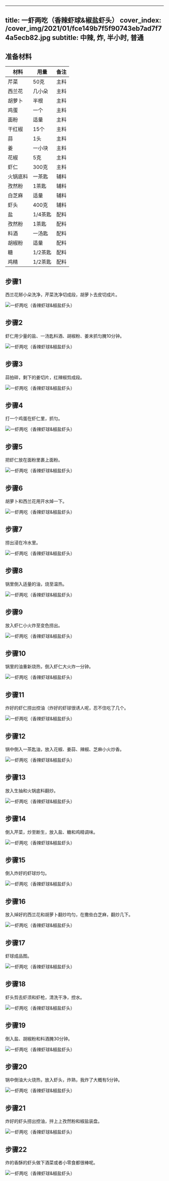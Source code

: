 
---
title: 一虾两吃（香辣虾球&椒盐虾头）
cover_index: /cover_img/2021/01/fce149b7f5f90743eb7ad7f74a5ecb82.jpg
subtitle: 中辣, 炸, 半小时, 普通
---

## 准备材料

| 材料     | 用量 | 备注|
| ------- | ----- | --- |
| 芹菜 | 50克| 主料 |
| 西兰花 | 几小朵| 主料 |
| 胡萝卜 | 半根| 主料 |
| 鸡蛋 | 一个| 主料 |
| 面粉 | 适量| 主料 |
| 干红椒 | 15个| 主料 |
| 蒜 | 1头| 主料 |
| 姜 | 一小块| 主料 |
| 花椒 | 5克| 主料 |
| 虾仁 | 300克| 主料 |
| 火锅底料 | 一茶匙| 辅料 |
| 孜然粉 | 1茶匙| 辅料 |
| 白芝麻 | 适量| 辅料 |
| 虾头 | 400克| 辅料 |
| 盐 | 1/4茶匙| 配料 |
| 孜然粉 | 1茶匙| 配料 |
| 料酒 | 一汤匙| 配料 |
| 胡椒粉 | 适量| 配料 |
| 糖 | 1/2茶匙| 配料 |
| 鸡精 | 1/2茶匙| 配料 |

## 步骤1

西兰花掰小朵洗净，芹菜洗净切成段，胡萝卜去皮切成片。

![一虾两吃（香辣虾球&椒盐虾头）](https://i8.meishichina.com/attachment/recipe/201010/201010111510467.JPG?x-oss-process=style/p320) 

## 步骤2

虾仁用少量的盐、一汤匙料酒、胡椒粉、姜末抓匀腌10分钟。

![一虾两吃（香辣虾球&椒盐虾头）](https://i8.meishichina.com/attachment/recipe/201010/201010111511298.JPG?x-oss-process=style/p320) 

## 步骤3

蒜拍碎，剩下的姜切片，红辣椒剪成段。

![一虾两吃（香辣虾球&椒盐虾头）](https://i8.meishichina.com/attachment/recipe/201010/201010111512100.JPG?x-oss-process=style/p320) 

## 步骤4

打一个鸡蛋在虾仁里，抓匀。

![一虾两吃（香辣虾球&椒盐虾头）](https://i8.meishichina.com/attachment/recipe/201010/201010111512476.JPG?x-oss-process=style/p320) 

## 步骤5

把虾仁放在面粉里裹上面粉。

![一虾两吃（香辣虾球&椒盐虾头）](https://i8.meishichina.com/attachment/recipe/201010/201010111513148.JPG?x-oss-process=style/p320) 

## 步骤6

胡萝卜和西兰花用开水焯一下。

![一虾两吃（香辣虾球&椒盐虾头）](https://i8.meishichina.com/attachment/recipe/201010/201010111513502.JPG?x-oss-process=style/p320) 

## 步骤7

捞出浸在冷水里。

![一虾两吃（香辣虾球&椒盐虾头）](https://i8.meishichina.com/attachment/recipe/201010/201010111514173.JPG?x-oss-process=style/p320) 

## 步骤8

锅里倒入适量的油，烧至温热。

![一虾两吃（香辣虾球&椒盐虾头）](https://i8.meishichina.com/attachment/recipe/201010/201010111514547.JPG?x-oss-process=style/p320) 

## 步骤9

放入虾仁小火炸至变色捞出。

![一虾两吃（香辣虾球&椒盐虾头）](https://i8.meishichina.com/attachment/recipe/201010/201010111515153.JPG?x-oss-process=style/p320) 

## 步骤10

锅里的油重新烧热，倒入虾仁大火炸一分钟。

![一虾两吃（香辣虾球&椒盐虾头）](https://i8.meishichina.com/attachment/recipe/201010/201010111516130.JPG?x-oss-process=style/p320) 

## 步骤11

炸好的虾仁捞出控油（炸好的虾球很诱人呢，忍不住吃了几个。

![一虾两吃（香辣虾球&椒盐虾头）](https://i8.meishichina.com/attachment/recipe/201010/201010111516473.JPG?x-oss-process=style/p320) 

## 步骤12

锅中倒入一茶匙油，放入花椒、姜蒜、辣椒、芝麻小火炒香。

![一虾两吃（香辣虾球&椒盐虾头）](https://i8.meishichina.com/attachment/recipe/201010/201010111517152.JPG?x-oss-process=style/p320) 

## 步骤13

放入生抽和火锅底料翻炒。

![一虾两吃（香辣虾球&椒盐虾头）](https://i8.meishichina.com/attachment/recipe/201010/201010111517515.JPG?x-oss-process=style/p320) 

## 步骤14

倒入芹菜，炒至断生，放入盐、糖和鸡精调味。

![一虾两吃（香辣虾球&椒盐虾头）](https://i8.meishichina.com/attachment/recipe/201010/201010111518183.JPG?x-oss-process=style/p320) 

## 步骤15

倒入炸好的虾球炒匀。

![一虾两吃（香辣虾球&椒盐虾头）](https://i8.meishichina.com/attachment/recipe/201010/201010111518543.JPG?x-oss-process=style/p320) 

## 步骤16

放入焯好的西兰花和胡萝卜翻炒均匀，在撒些白芝麻，翻炒几下。

![一虾两吃（香辣虾球&椒盐虾头）](https://i8.meishichina.com/attachment/recipe/201010/201010111519257.JPG?x-oss-process=style/p320) 

## 步骤17

虾球成品图。

![一虾两吃（香辣虾球&椒盐虾头）](https://i8.meishichina.com/attachment/recipe/201010/201010111521410.jpg?x-oss-process=style/p320) 

## 步骤18

虾头剪去虾须和虾枪，清洗干净，控水。

![一虾两吃（香辣虾球&椒盐虾头）](https://i8.meishichina.com/attachment/recipe/201010/201010111522398.JPG?x-oss-process=style/p320) 

## 步骤19

倒入盐、胡椒粉和料酒腌30分钟。

![一虾两吃（香辣虾球&椒盐虾头）](https://i8.meishichina.com/attachment/recipe/201010/201010111523363.JPG?x-oss-process=style/p320) 

## 步骤20

锅中倒油大火烧热，放入虾头，炸熟，我炸了大概有5分钟。

![一虾两吃（香辣虾球&椒盐虾头）](https://i8.meishichina.com/attachment/recipe/201010/201010111524047.JPG?x-oss-process=style/p320) 

## 步骤21

炸好的虾头捞出控油，拌上上孜然粉和椒盐装盘。

![一虾两吃（香辣虾球&椒盐虾头）](https://i8.meishichina.com/attachment/recipe/201010/201010111524361.JPG?x-oss-process=style/p320) 

## 步骤22

炸的香酥的虾头做下酒菜或者小零食都很棒呢。

![一虾两吃（香辣虾球&椒盐虾头）](https://i8.meishichina.com/attachment/recipe/201010/201010111524538.jpg?x-oss-process=style/p320) 


